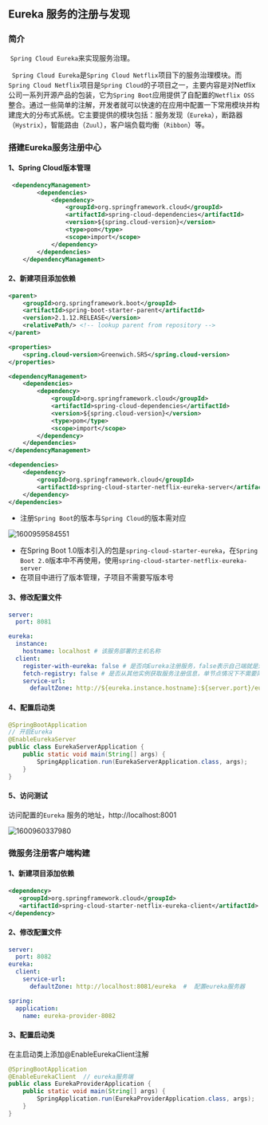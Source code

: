 ## Eureka 服务的注册与发现

### 简介

​     `Spring Cloud Eureka`来实现服务治理。

​    ` Spring Cloud Eureka`是`Spring Cloud Netflix`项目下的服务治理模块。而`Spring Cloud Netflix`项目是`Spring Cloud`的子项目之一，主要内容是对Netflix公司一系列开源产品的包装，它为`Spring Boot`应用提供了自配置的`Netflix OSS`整合。通过一些简单的注解，开发者就可以快速的在应用中配置一下常用模块并构建庞大的分布式系统。它主要提供的模块包括：服务发现（`Eureka`），断路器（`Hystrix`），智能路由（`Zuul`），客户端负载均衡（`Ribbon`）等。

### 搭建Eureka服务注册中心

#### 1、Spring Cloud版本管理

```xml
 <dependencyManagement>
        <dependencies>
            <dependency>
                <groupId>org.springframework.cloud</groupId>
                <artifactId>spring-cloud-dependencies</artifactId>
                <version>${spring.cloud-version}</version>
                <type>pom</type>
                <scope>import</scope>
            </dependency>
        </dependencies>
    </dependencyManagement>
```

#### 2、新建项目添加依赖

```xml
<parent>
    <groupId>org.springframework.boot</groupId>
    <artifactId>spring-boot-starter-parent</artifactId>
    <version>2.1.12.RELEASE</version>
    <relativePath/> <!-- lookup parent from repository -->
</parent>

<properties>
    <spring.cloud-version>Greenwich.SR5</spring.cloud-version>
</properties>

<dependencyManagement>
    <dependencies>
        <dependency>
            <groupId>org.springframework.cloud</groupId>
            <artifactId>spring-cloud-dependencies</artifactId>
            <version>${spring.cloud-version}</version>
            <type>pom</type>
            <scope>import</scope>
        </dependency>
    </dependencies>
</dependencyManagement>

<dependencies>
    <dependency>
        <groupId>org.springframework.cloud</groupId>
        <artifactId>spring-cloud-starter-netflix-eureka-server</artifactId>
    </dependency>
</dependencies>
```

- 注册`Spring Boot`的版本与`Spring Cloud`的版本需对应 	

![1600959584551](E:\githubResp\SpringCloud\doc\iamges\1600959584551.png)

-  在Spring Boot 1.0版本引入的包是`spring-cloud-starter-eureka`，在`Spring Boot 2.0`版本中不再使用，使用`spring-cloud-starter-netflix-eureka-server`
- 在项目中进行了版本管理，子项目不需要写版本号

#### 3、修改配置文件

```yml
server:
  port: 8081

eureka:
  instance:
    hostname: localhost # 该服务部署的主机名称
  client:
    register-with-eureka: false # 是否向Eureka注册服务，false表示自己端就是注册中心，不需要注册，职责就是维护服务实例，并不需要去检索服务
    fetch-registry: false # 是否从其他实例获取服务注册信息，单节点情况下不需要同步其他节点数据
    service-url:
      defaultZone: http://${eureka.instance.hostname}:${server.port}/eureka
```

#### 4、配置启动类

```java
@SpringBootApplication
// 开启Eureka
@EnableEurekaServer
public class EurekaServerApplication {
    public static void main(String[] args) {
        SpringApplication.run(EurekaServerApplication.class, args);
    }
}
```

#### 5、访问测试

访问配置的`Eureka` 服务的地址，http://localhost:8001

![1600960337980](E:\githubResp\SpringCloud\doc\iamges\1600960337980.png)



### 微服务注册客户端构建

#### 1、新建项目添加依赖

```xml
<dependency>
   <groupId>org.springframework.cloud</groupId>
   <artifactId>spring-cloud-starter-netflix-eureka-client</artifactId>
</dependency>
```

#### 2、修改配置文件

```yml
server:
  port: 8082
eureka:
  client:
    service-url:
      defaultZone: http://localhost:8081/eureka  #  配置eureka服务器

spring:
  application:
    name: eureka-provider-8082
```

#### 3、配置启动类

 在主启动类上添加@EnableEurekaClient注解 

```java
@SpringBootApplication
@EnableEurekaClient  // eureka服务端
public class EurekaProviderApplication {
    public static void main(String[] args) {
        SpringApplication.run(EurekaProviderApplication.class, args);
    }
}
```


